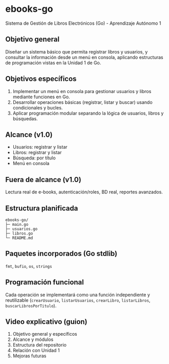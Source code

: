 # ebooks-go
Sistema de Gestión de Libros Electrónicos (Go) - Aprendizaje Autónomo 1


## Objetivo general
Diseñar un sistema básico que permita registrar libros y usuarios, y consultar la información desde un menú en consola, aplicando estructuras de programación vistas en la Unidad 1 de Go.

## Objetivos específicos
1. Implementar un menú en consola para gestionar usuarios y libros mediante funciones en Go.  
2. Desarrollar operaciones básicas (registrar, listar y buscar) usando condicionales y bucles.  
3. Aplicar programación modular separando la lógica de usuarios, libros y búsquedas.

## Alcance (v1.0)
- Usuarios: registrar y listar  
- Libros: registrar y listar  
- Búsqueda: por título  
- Menú en consola

## Fuera de alcance (v1.0)
Lectura real de e-books, autenticación/roles, BD real, reportes avanzados.

## Estructura planificada
```
ebooks-go/
├─ main.go
├─ usuarios.go
├─ libros.go
└─ README.md
```



## Paquetes incorporados (Go stdlib)
`fmt`, `bufio`, `os`, `strings`

## Programación funcional
Cada operación se implementará como una función independiente y reutilizable
(`crearUsuario`, `listarUsuarios`, `crearLibro`, `listarLibros`, `buscarLibrosPorTitulo`).

## Video explicativo (guion)
1) Objetivo general y específicos  
2) Alcance y módulos  
3) Estructura del repositorio  
4) Relación con Unidad 1  
5) Mejoras futuras
